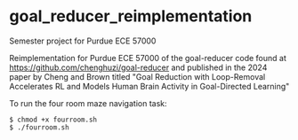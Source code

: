 # goal_reducer_reimplementation
Semester project for Purdue ECE 57000

Reimplementation for Purdue ECE 57000 of the goal-reducer code found at https://github.com/chenghuzi/goal-reducer and published in the 2024 paper by Cheng and Brown titled "Goal Reduction with Loop-Removal Accelerates RL and Models Human Brain Activity in Goal-Directed Learning"

To run the four room maze navigation task:

```
$ chmod +x fourroom.sh
$ ./fourroom.sh
```
